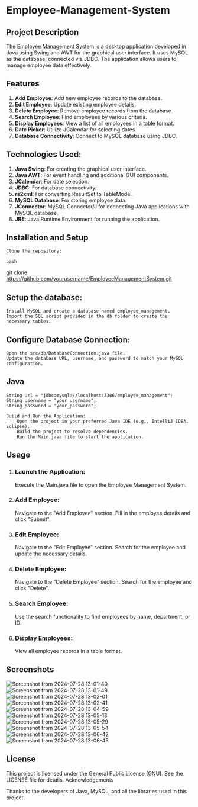 # Employee-Management-System

## Project Description

The Employee Management System is a desktop application developed in Java using Swing and AWT for the graphical user interface. It uses MySQL as the database, connected via JDBC. The application allows users to manage employee data effectively.

## Features

 1) **Add Employee**: Add new employee records to the database.
 2) **Edit Employee**: Update existing employee details.
 3) **Delete Employee**: Remove employee records from the database.
 4) **Search Employee**: Find employees by various criteria.
 5) **Display Employees**: View a list of all employees in a table format.
 6) **Date Picker**: Utilize JCalendar for selecting dates.
 7) **Database Connectivity**: Connect to MySQL database using JDBC.

## Technologies Used:

1) **Java Swing**: For creating the graphical user interface.
2) **Java AWT**: For event handling and additional GUI components.
3) **JCalendar**: For date selection.
4) **JDBC**: For database connectivity.
5) **rs2xml**: For converting ResultSet to TableModel.
6) **MySQL Database**: For storing employee data.
7) **JConnector**: MySQL Connector/J for connecting Java applications with MySQL database.
8) **JRE**: Java Runtime Environment for running the application.

## Installation and Setup

    Clone the repository:

    bash

git clone https://github.com/yourusername/EmployeeManagementSystem.git

## Setup the database:

    Install MySQL and create a database named employee_management.
    Import the SQL script provided in the db folder to create the necessary tables.

## Configure Database Connection:

    Open the src/db/DatabaseConnection.java file.
    Update the database URL, username, and password to match your MySQL configuration.

## Java

    String url = "jdbc:mysql://localhost:3306/employee_management";
    String username = "your_username";
    String password = "your_password";

    Build and Run the Application:
        Open the project in your preferred Java IDE (e.g., IntelliJ IDEA, Eclipse).
        Build the project to resolve dependencies.
        Run the Main.java file to start the application.

## Usage

1) ### Launch the Application:
    Execute the Main.java file to open the Employee Management System.
2) ### Add Employee:
   Navigate to the "Add Employee" section.
   Fill in the employee details and click "Submit".
3) ### Edit Employee:
   Navigate to the "Edit Employee" section.
   Search for the employee and update the necessary details.
4) ### Delete Employee:
   Navigate to the "Delete Employee" section.
   Search for the employee and click "Delete".
5) ### Search Employee:
   Use the search functionality to find employees by name, department, or ID.
6) ### Display Employees:
   View all employee records in a table format.

## Screenshots

   ![Screenshot from 2024-07-28 13-01-40](https://github.com/user-attachments/assets/43acbc77-f5d9-49ee-8e9c-e1f76b36b346)
   ![Screenshot from 2024-07-28 13-01-49](https://github.com/user-attachments/assets/74298293-930d-4c47-8213-0ee1d1dc600b)
   ![Screenshot from 2024-07-28 13-02-01](https://github.com/user-attachments/assets/dd94378a-b9b6-4ffc-a135-688ac6d5aa59)
   ![Screenshot from 2024-07-28 13-02-41](https://github.com/user-attachments/assets/2f09cf30-df37-48d5-a45a-f2e853d74301)
   ![Screenshot from 2024-07-28 13-04-59](https://github.com/user-attachments/assets/06ade747-c33f-40ba-a509-2b246a56c708)
   ![Screenshot from 2024-07-28 13-05-13](https://github.com/user-attachments/assets/489ece33-dc45-410d-8a73-85cff059b590)
   ![Screenshot from 2024-07-28 13-05-29](https://github.com/user-attachments/assets/9e0c2231-f6ea-4217-8ddf-e14f897bf528)
   ![Screenshot from 2024-07-28 13-05-54](https://github.com/user-attachments/assets/97a360f9-12db-49f0-b5b9-1d22cf644caf)
   ![Screenshot from 2024-07-28 13-06-42](https://github.com/user-attachments/assets/82988db0-72a0-4316-b752-af367b103128)
   ![Screenshot from 2024-07-28 13-06-45](https://github.com/user-attachments/assets/f4e219ae-82a0-46bf-a8a7-5215aed597ad)

    

## License

This project is licensed under the General Public License (GNU). See the LICENSE file for details.
Acknowledgements

Thanks to the developers of Java, MySQL, and all the libraries used in this project.
